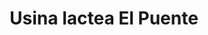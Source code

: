 ---
title: "Usina lactea El Puente"
url: /ciudad-autonoma-de-buenos-aires/usina-lactea-el-puente/
shop: Supermarkt
---